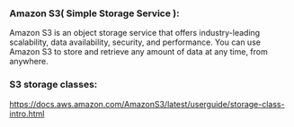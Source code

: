 ### Amazon S3( Simple Storage Service ):
Amazon S3 is an object storage service that offers industry-leading scalability, data availability, security, and performance. You can use Amazon S3 to store and retrieve any amount of data at any time, from anywhere.

### S3 storage classes:

https://docs.aws.amazon.com/AmazonS3/latest/userguide/storage-class-intro.html

